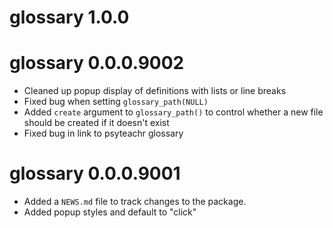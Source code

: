 # glossary 1.0.0

# glossary 0.0.0.9002

* Cleaned up popup display of definitions with lists or line breaks
* Fixed bug when setting `glossary_path(NULL)`
* Added `create` argument to `glossary_path()` to control whether a new file should be created if it doesn't exist
* Fixed bug in link to psyteachr glossary

# glossary 0.0.0.9001

* Added a `NEWS.md` file to track changes to the package.
* Added popup styles and default to "click"
